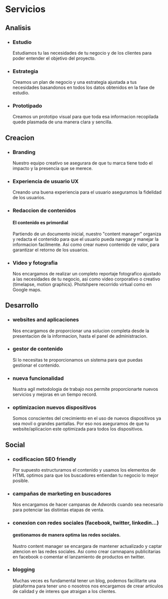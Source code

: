 # Servicios

## Analisis

- ### Estudio
   Estudiamos tu las necesidades de tu negocio y de los clientes para poder entender el objetivo del proyecto.

- ### Estrategia
   Creamos un plan de negocio y una estrategia ajustada a tus necesidades basandonos en todos los datos obtenidos en la fase de estudio. 

- ### Prototipado
   Creamos un prototipo visual para que toda esa informacion recopilada quede plasmada de una manera clara y sencilla.  

## Creacion

- ### Branding
   Nuestro equipo creativo se asegurara de que tu marca tiene todo el impacto y la presencia que se merece. 

- ### Experiencia de usuario UX
   Creando una buena experiencia para el usuario aseguramos la fidelidad de los usuarios.

- ### Redaccion de contenidos
   #### El contenido es primordial
   Partiendo de un documento inicial, nuestro "content manager" organiza y redacta el contenido para que el usuario pueda navegar y manejar la informacion facilmente. Asi como crear nuevo contenido de valor, para garantizar el retorno de los usuarios.

- ### Video y fotografia
   Nos encargamos de realizar un completo reportaje fotografico ajustado a las necesidades de tu negocio, asi como video corporativo o creativo (timelapse, motion graphics).
   Photshpere recorrido virtual como en Google maps.


## Desarrollo

- ### websites and aplicaciones
   Nos encargamos de proporcionar una solucion completa desde la presentacion de la informacion, hasta el panel de administracion.
   
- ### gestor de contenido
   Si lo necesitas te proporcionamos un sistema para que puedas gestionar el contenido.

- ### nueva funcionalidad
   Nustra agil metodologia de trabajo nos permite proporcionarte nuevos servicios y mejoras en un tiempo record.

- ### optimizacion nuevos dispositivos
   Somos conscientes del crecimiento en el uso de nuevos dispositivos ya sea movil o grandes pantallas. Por eso nos aseguramos de que tu website/aplicacion este optimizada para todos los dispositivos.


## Social

- ### codificacion SEO friendly
   Por supuesto estructuramos el contenido y usamos los elementos de HTML optimos para que los buscadores entiendan tu negocio lo mejor posible.

- ### campañas de marketing en buscadores
   Nos encargamos de hacer campanas de Adwords cuando sea necesario para potenciar las distintas etapas de venta.

- ### conexion con redes sociales (facebook, twitter, linkedin...)
   #### gestionamos de manera optima las redes sociales.
   Nustro content manager se encargara de mantener actualizado y captar atencion en las redes sociales.
   Asi como crear camnapans publicitarias en facebook o comentar el lanzamiento de productos en twitter. 

- ### blogging
   Muchas veces es fundamental tener un blog, podemos facilitarte una plataforma para tener uno o nosotros nos encargamos de crear articulos de calidad y de interes que atraigan a los clientes.
